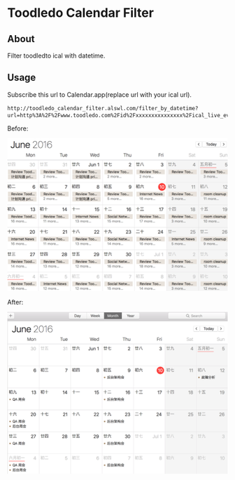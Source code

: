 # Toodledo Calendar Filter

## About

Filter toodledto ical with datetime.

## Usage

Subscribe this url to Calendar.app(replace url with your ical url).

```
http://toodledo_calendar_filter.alswl.com/filter_by_datetime?url=http%3A%2F%2Fwww.toodledo.com%2Fid%2Fxxxxxxxxxxxxxxx%2Fical_live_events.ics
```


Before:

![before](https://raw.githubusercontent.com/alswl/toodledo_calendar_filter/master/snapshots/before.png)

After:

![after](https://raw.githubusercontent.com/alswl/toodledo_calendar_filter/master/snapshots/after.png)

